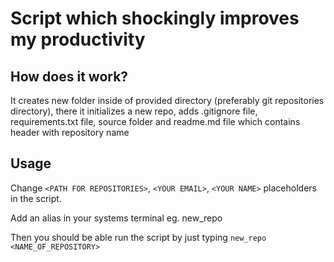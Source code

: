 # Script which shockingly improves my productivity
## How does it work?
It creates new folder inside of provided directory (preferably git repositories directory), there it initializes a new repo, adds .gitignore file, requirements.txt file, source folder and readme.md file which contains header with repository name 
## Usage
Change `<PATH FOR REPOSITORIES>`, `<YOUR EMAIL>`, `<YOUR NAME>` placeholders in the script.  

Add an alias in your systems terminal eg. new_repo  

Then you should be able run the script by just typing `new_repo <NAME_OF_REPOSITORY>`  

